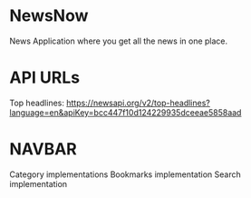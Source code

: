 # NewsNow
News Application where you get all the news in one place.

# API URLs
Top headlines: https://newsapi.org/v2/top-headlines?language=en&apiKey=bcc447f10d124229935dceeae5858aad 

# NAVBAR
<!-- TODO -->
Category implementations
Bookmarks implementation
Search implementation
